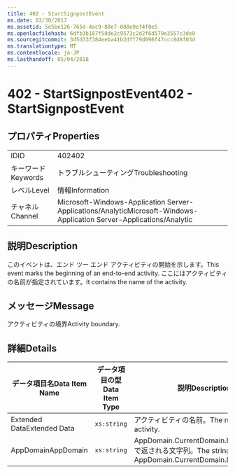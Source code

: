 ```yaml
---
title: 402 - StartSignpostEvent
ms.date: 03/30/2017
ms.assetid: 5e5be126-765d-4ac9-88e7-008e9ef4f0e5
ms.openlocfilehash: 6dfb3b187f58de2c9573c2d2f6d579e3557c3de8
ms.sourcegitcommit: 3d5d33f384eeba41b2dff79d096f47ccc8d8f03d
ms.translationtype: MT
ms.contentlocale: ja-JP
ms.lasthandoff: 05/04/2018
---
```

# <a name="402---startsignpostevent"></a><span data-ttu-id="d7679-102">402 - StartSignpostEvent</span><span class="sxs-lookup"><span data-stu-id="d7679-102">402 - StartSignpostEvent</span></span>
## <a name="properties"></a><span data-ttu-id="d7679-103">プロパティ</span><span class="sxs-lookup"><span data-stu-id="d7679-103">Properties</span></span>  
  
|||  
|-|-|  
|<span data-ttu-id="d7679-104">ID</span><span class="sxs-lookup"><span data-stu-id="d7679-104">ID</span></span>|<span data-ttu-id="d7679-105">402</span><span class="sxs-lookup"><span data-stu-id="d7679-105">402</span></span>|  
|<span data-ttu-id="d7679-106">キーワード</span><span class="sxs-lookup"><span data-stu-id="d7679-106">Keywords</span></span>|<span data-ttu-id="d7679-107">トラブルシューティング</span><span class="sxs-lookup"><span data-stu-id="d7679-107">Troubleshooting</span></span>|  
|<span data-ttu-id="d7679-108">レベル</span><span class="sxs-lookup"><span data-stu-id="d7679-108">Level</span></span>|<span data-ttu-id="d7679-109">情報</span><span class="sxs-lookup"><span data-stu-id="d7679-109">Information</span></span>|  
|<span data-ttu-id="d7679-110">チャネル</span><span class="sxs-lookup"><span data-stu-id="d7679-110">Channel</span></span>|<span data-ttu-id="d7679-111">Microsoft-Windows-Application Server-Applications/Analytic</span><span class="sxs-lookup"><span data-stu-id="d7679-111">Microsoft-Windows-Application Server-Applications/Analytic</span></span>|  
  
## <a name="description"></a><span data-ttu-id="d7679-112">説明</span><span class="sxs-lookup"><span data-stu-id="d7679-112">Description</span></span>  
 <span data-ttu-id="d7679-113">このイベントは、エンド ツー エンド アクティビティの開始を示します。</span><span class="sxs-lookup"><span data-stu-id="d7679-113">This event marks the beginning of an end-to-end activity.</span></span> <span data-ttu-id="d7679-114">ここにはアクティビティの名前が指定されています。</span><span class="sxs-lookup"><span data-stu-id="d7679-114">It contains the name of the activity.</span></span>  
  
## <a name="message"></a><span data-ttu-id="d7679-115">メッセージ</span><span class="sxs-lookup"><span data-stu-id="d7679-115">Message</span></span>  
 <span data-ttu-id="d7679-116">アクティビティの境界</span><span class="sxs-lookup"><span data-stu-id="d7679-116">Activity boundary.</span></span>  
  
## <a name="details"></a><span data-ttu-id="d7679-117">詳細</span><span class="sxs-lookup"><span data-stu-id="d7679-117">Details</span></span>  
  
|<span data-ttu-id="d7679-118">データ項目名</span><span class="sxs-lookup"><span data-stu-id="d7679-118">Data Item Name</span></span>|<span data-ttu-id="d7679-119">データ項目の型</span><span class="sxs-lookup"><span data-stu-id="d7679-119">Data Item Type</span></span>|<span data-ttu-id="d7679-120">説明</span><span class="sxs-lookup"><span data-stu-id="d7679-120">Description</span></span>|  
|--------------------|--------------------|-----------------|  
|<span data-ttu-id="d7679-121">Extended Data</span><span class="sxs-lookup"><span data-stu-id="d7679-121">Extended Data</span></span>|`xs:string`|<span data-ttu-id="d7679-122">アクティビティの名前。</span><span class="sxs-lookup"><span data-stu-id="d7679-122">The name of the activity.</span></span>|  
|<span data-ttu-id="d7679-123">AppDomain</span><span class="sxs-lookup"><span data-stu-id="d7679-123">AppDomain</span></span>|`xs:string`|<span data-ttu-id="d7679-124">AppDomain.CurrentDomain.FriendlyName で返される文字列。</span><span class="sxs-lookup"><span data-stu-id="d7679-124">The string returned by AppDomain.CurrentDomain.FriendlyName.</span></span>|
